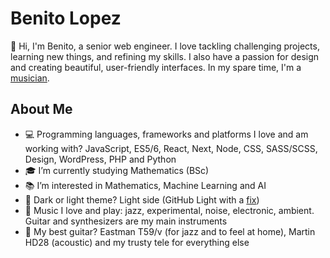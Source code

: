 # Benito Lopez

👋 Hi, I'm Benito, a senior web engineer. I love tackling challenging projects, learning new things, and refining my skills. I also have a passion for design and creating beautiful, user-friendly interfaces. In my spare time, I'm a [musician](https://www.instagram.com/iibrimusic/).

## About Me

- 💻 Programming languages, frameworks and platforms I love and am working with? JavaScript, ES5/6, React, Next, Node, CSS, SASS/SCSS, Design, WordPress, PHP and Python
- 🎓 I’m currently studying Mathematics (BSc)
- 📚 I’m interested in Mathematics, Machine Learning and AI 
- 🔆 Dark or light theme? Light side (GitHub Light with a [fix](https://github.com/benitolopez/dotfiles-macos/blob/master/prefs/vscode/settings.json#L53))
- 🎵 Music I love and play: jazz, experimental, noise, electronic, ambient. Guitar and synthesizers are my main instruments
- 🎸 My best guitar? Eastman T59/v (for jazz and to feel at home), Martin HD28 (acoustic) and my trusty tele for everything else
